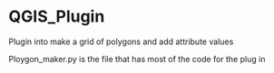 # QGIS_Plugin
Plugin into make a grid of polygons and add attribute values


Ploygon_maker.py is the file that has most of the code for the plug in
